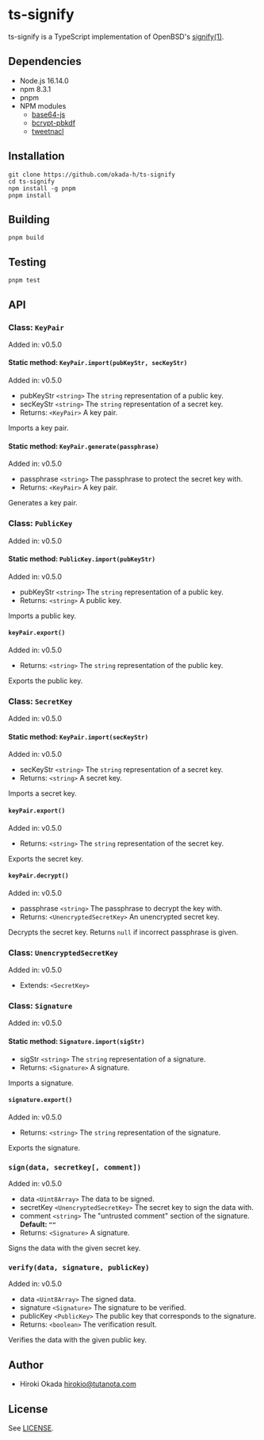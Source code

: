 # ts-signify

ts-signify is a TypeScript implementation of OpenBSD's
[signify(1)](https://man.openbsd.org/signify).

## Dependencies

- Node.js 16.14.0
- npm 8.3.1
- pnpm
- NPM modules
  - [base64-js](https://www.npmjs.com/package/base64-js)
  - [bcrypt-pbkdf](https://www.npmjs.com/package/bcrypt-pbkdf)
  - [tweetnacl](https://www.npmjs.com/package/tweetnacl)

## Installation

    git clone https://github.com/okada-h/ts-signify
    cd ts-signify
    npm install -g pnpm
    pnpm install

## Building

    pnpm build

## Testing

    pnpm test

## API

### Class: `KeyPair`

Added in: v0.5.0

#### Static method: `KeyPair.import(pubKeyStr, secKeyStr)`

Added in: v0.5.0

- pubKeyStr `<string>` The `string` representation of a public key.
- secKeyStr `<string>` The `string` representation of a secret key.
- Returns: `<KeyPair>` A key pair.

Imports a key pair.

#### Static method: `KeyPair.generate(passphrase)`

Added in: v0.5.0

- passphrase `<string>` The passphrase to protect the secret key with.
- Returns: `<KeyPair>` A key pair.

Generates a key pair.

### Class: `PublicKey`

Added in: v0.5.0

#### Static method: `PublicKey.import(pubKeyStr)`

Added in: v0.5.0

- pubKeyStr `<string>` The `string` representation of a public key.
- Returns: `<string>` A public key.

Imports a public key.

#### `keyPair.export()`

Added in: v0.5.0

- Returns: `<string>` The `string` representation of the public key.

Exports the public key.

### Class: `SecretKey`

Added in: v0.5.0

#### Static method: `KeyPair.import(secKeyStr)`

Added in: v0.5.0

- secKeyStr `<string>` The `string` representation of a secret key.
- Returns: `<string>` A secret key.

Imports a secret key.

#### `keyPair.export()`

Added in: v0.5.0

- Returns: `<string>` The `string` representation of the secret key.

Exports the secret key.

#### `keyPair.decrypt()`

Added in: v0.5.0

- passphrase `<string>` The passphrase to decrypt the key with.
- Returns: `<UnencryptedSecretKey>` An unencrypted secret key.

Decrypts the secret key. Returns `null` if incorrect passphrase is given.

### Class: `UnencryptedSecretKey`

Added in: v0.5.0

- Extends: `<SecretKey>`

### Class: `Signature`

Added in: v0.5.0

#### Static method: `Signature.import(sigStr)`

- sigStr `<string>` The `string` representation of a signature.
- Returns: `<Signature>` A signature.

Imports a signature.

#### `signature.export()`

Added in: v0.5.0

- Returns: `<string>` The `string` representation of the signature.

Exports the signature.

### `sign(data, secretkey[, comment])`

Added in: v0.5.0

- data `<Uint8Array>` The data to be signed.
- secretKey `<UnencryptedSecretKey>` The secret key to sign the data with.
- comment `<string>` The "untrusted comment" section of the signature.
  **Default: `""`**
- Returns: `<Signature>` A signature.

Signs the data with the given secret key.

### `verify(data, signature, publicKey)`

Added in: v0.5.0

- data `<Uint8Array>` The signed data.
- signature `<Signature>` The signature to be verified.
- publicKey `<PublicKey>` The public key that corresponds to the signature.
- Returns: `<boolean>` The verification result.

Verifies the data with the given public key.

## Author

- Hiroki Okada <hirokio@tutanota.com>

## License

See [LICENSE](LICENSE).
